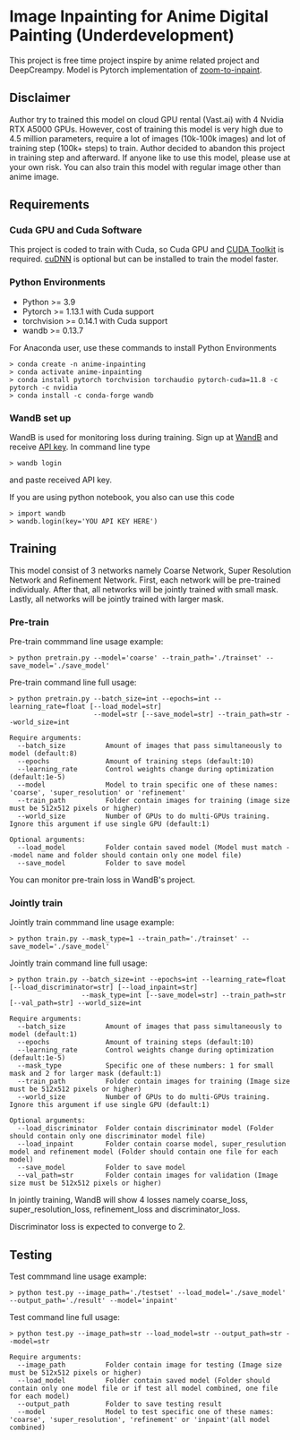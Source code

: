 # Image Inpainting for Anime Digital Painting (Underdevelopment)

This project is free time project inspire by anime related project and DeepCreampy. Model is Pytorch implementation of [zoom-to-inpaint](https://github.com/google/zoom-to-inpaint).

## Disclaimer

Author try to trained this model on cloud GPU rental (Vast.ai) with 4 Nvidia RTX A5000 GPUs. However, cost of training this model is very high due to 4.5 million parameters, require a lot of images (10k-100k images) and lot of training step (100k+ steps) to train. Author decided to abandon this project in training step and afterward. If anyone like to use this model, please use at your own risk. You can also train this model with regular image other than anime image.

## Requirements

### Cuda GPU and Cuda Software

This project is coded to train with Cuda, so Cuda GPU and [CUDA Toolkit](https://developer.nvidia.com/cuda-toolkit) is required. [cuDNN](https://developer.nvidia.com/cudnn) is optional but can be installed to train the model faster.

### Python Environments

* Python >= 3.9
* Pytorch >= 1.13.1 with Cuda support
* torchvision >= 0.14.1 with Cuda support
* wandb >= 0.13.7

For Anaconda user, use these commands to install Python Environments

```
> conda create -n anime-inpainting
> conda activate anime-inpainting
> conda install pytorch torchvision torchaudio pytorch-cuda=11.8 -c pytorch -c nvidia
> conda install -c conda-forge wandb
```

### WandB set up

WandB is used for monitoring loss during training. Sign up at [WandB](https://wandb.ai/site) and receive [API key](https://wandb.ai/authorize). In command line type

```
> wandb login
```

and paste received API key.

If you are using python notebook, you also can use this code

```
> import wandb
> wandb.login(key='YOU API KEY HERE')
```

## Training

This model consist of 3 networks namely Coarse Network, Super Resolution Network and Refinement Network. First, each network will be pre-trained individualy. After that, all networks will be jointly trained with small mask. Lastly, all networks will be jointly trained with larger mask.

### Pre-train

Pre-train commmand line usage example:

```
> python pretrain.py --model='coarse' --train_path='./trainset' --save_model='./save_model'
```

Pre-train command line full usage:

```
> python pretrain.py --batch_size=int --epochs=int --learning_rate=float [--load_model=str]
                     --model=str [--save_model=str] --train_path=str --world_size=int

Require arguments:
  --batch_size          Amount of images that pass simultaneously to model (default:8)
  --epochs              Amount of training steps (default:10)
  --learning_rate       Control weights change during optimization (default:1e-5)
  --model               Model to train specific one of these names: 'coarse', 'super_resolution' or 'refinement'
  --train_path          Folder contain images for training (image size must be 512x512 pixels or higher)
  --world_size          Number of GPUs to do multi-GPUs training. Ignore this argument if use single GPU (default:1)

Optional arguments:
  --load_model          Folder contain saved model (Model must match --model name and folder should contain only one model file)
  --save_model          Folder to save model
```

You can monitor pre-train loss in WandB's project.

### Jointly train

Jointly train commmand line usage example:

```
> python train.py --mask_type=1 --train_path='./trainset' --save_model='./save_model'
```

Jointly train command line full usage:

```
> python train.py --batch_size=int --epochs=int --learning_rate=float [--load_discriminator=str] [--load_inpaint=str]
                  --mask_type=int [--save_model=str] --train_path=str [--val_path=str] --world_size=int

Require arguments:
  --batch_size          Amount of images that pass simultaneously to model (default:1)
  --epochs              Amount of training steps (default:10)
  --learning_rate       Control weights change during optimization (default:1e-5)
  --mask_type           Specific one of these numbers: 1 for small mask and 2 for larger mask (default:1)
  --train_path          Folder contain images for training (Image size must be 512x512 pixels or higher)
  --world_size          Number of GPUs to do multi-GPUs training. Ignore this argument if use single GPU (default:1)

Optional arguments:
  --load_discriminator  Folder contain discriminator model (Folder should contain only one discriminator model file)
  --load_inpaint        Folder contain coarse model, super_resulution model and refinement model (Folder should contain one file for each model)
  --save_model          Folder to save model
  --val_path=str        Folder contain images for validation (Image size must be 512x512 pixels or higher)
```

In jointly training, WandB will show 4 losses namely coarse_loss, super_resolution_loss, refinement_loss and discriminator_loss.

Discriminator loss is expected to converge to 2.

## Testing

Test commmand line usage example:

```
> python test.py --image_path='./testset' --load_model='./save_model' --output_path='./result' --model='inpaint'
```

Test command line full usage:

```
> python test.py --image_path=str --load_model=str --output_path=str --model=str

Require arguments:
  --image_path          Folder contain image for testing (Image size must be 512x512 pixels or higher)
  --load_model          Folder contain saved model (Folder should contain only one model file or if test all model combined, one file for each model)
  --output_path         Folder to save testing result
  --model               Model to test specific one of these names: 'coarse', 'super_resolution', 'refinement' or 'inpaint'(all model combined)
```


